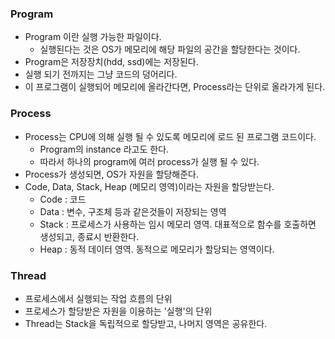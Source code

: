 ### Program
- Program 이란 실행 가능한 파일이다.
    - 실행된다는 것은 OS가 메모리에 해당 파일의 공간을 할당한다는 것이다.
- Program은 저장장치(hdd, ssd)에는 저장된다.
- 실행 되기 전까지는 그냥 코드의 덩어리다.
- 이 프로그램이 실행되어 메모리에 올라간다면, Process라는 단위로 올라가게 된다.

### Process
- Process는 CPU에 의해 실행 될 수 있도록 메모리에 로드 된 프로그램 코드이다.
    - Program의 instance 라고도 한다.
    - 따라서 하나의 program에 여러 process가 실행 될 수 있다.
- Process가 생성되면, OS가 자원을 할당해준다.
- Code, Data, Stack, Heap (메모리 영역)이라는 자원을 할당받는다.
    - Code : 코드
    - Data : 변수, 구조체 등과 같은것들이 저장되는 영역
    - Stack : 프로세스가 사용하는 임시 메모리 영역. 대표적으로 함수를 호출하면 생성되고, 종료시 반환한다.
    - Heap : 동적 데이터 영역. 동적으로 메모리가 할당되는 영역이다.

### Thread
- 프로세스에서 실행되는 작업 흐름의 단위
- 프로세스가 할당받은 자원을 이용하는 '실행'의 단위
- Thread는 Stack을 독립적으로 할당받고, 나머지 영역은 공유한다.